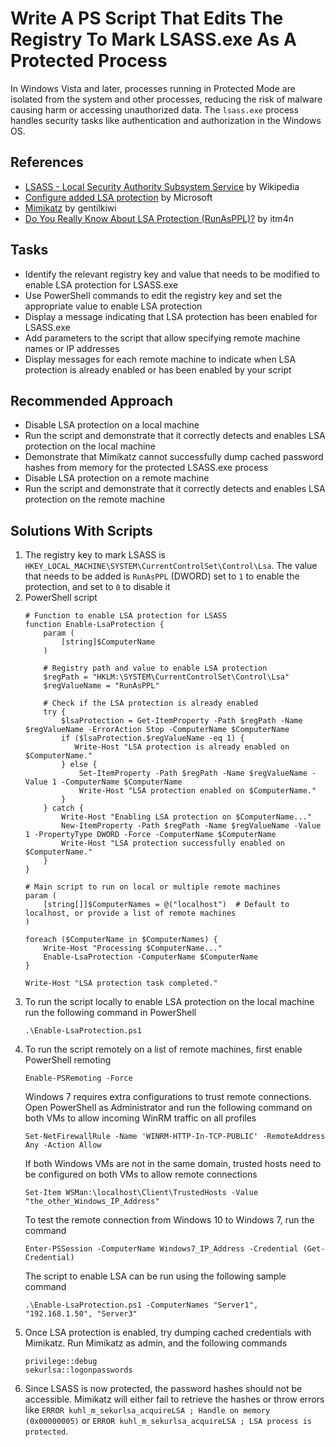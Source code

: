 # Write A PS Script That Edits The Registry To Mark LSASS.exe As A Protected Process
In Windows Vista and later, processes running in Protected Mode are isolated from the system and other processes, reducing the risk of malware causing harm or accessing unauthorized data. The `lsass.exe` process handles security tasks like authentication and authorization in the Windows OS.

## References
- [LSASS - Local Security Authority Subsystem Service](https://en.wikipedia.org/wiki/Local_Security_Authority_Subsystem_Service) by Wikipedia
- [Configure added LSA protection](https://learn.microsoft.com/en-us/windows-server/security/credentials-protection-and-management/configuring-additional-lsa-protection) by Microsoft
- [Mimikatz](https://github.com/gentilkiwi/mimikatz) by gentilkiwi
- [Do You Really Know About LSA Protection (RunAsPPL)?](https://itm4n.github.io/lsass-runasppl/) by itm4n


## Tasks
- Identify the relevant registry key and value that needs to be modified to enable LSA protection for LSASS.exe
- Use PowerShell commands to edit the registry key and set the appropriate value to enable LSA protection
- Display a message indicating that LSA protection has been enabled for LSASS.exe
- Add parameters to the script that allow specifying remote machine names or IP addresses
- Display messages for each remote machine to indicate when LSA protection is already enabled or has been enabled by your script


## Recommended Approach
- Disable LSA protection on a local machine
- Run the script and demonstrate that it correctly detects and enables LSA protection on the local machine
- Demonstrate that Mimikatz cannot successfully dump cached password hashes from memory for the protected LSASS.exe process
- Disable LSA protection on a remote machine
- Run the script and demonstrate that it correctly detects and enables LSA protection on the remote machine


## Solutions With Scripts
1. The registry key to mark LSASS is `HKEY_LOCAL_MACHINE\SYSTEM\CurrentControlSet\Control\Lsa`. The value that needs to be added is `RunAsPPL` (DWORD) set to `1` to enable the protection, and set to `0` to disable it
2. PowerShell script
   ```
   # Function to enable LSA protection for LSASS
   function Enable-LsaProtection {
       param (
           [string]$ComputerName
       )
    
       # Registry path and value to enable LSA protection
       $regPath = "HKLM:\SYSTEM\CurrentControlSet\Control\Lsa"
       $regValueName = "RunAsPPL"
        
       # Check if the LSA protection is already enabled
       try {
           $lsaProtection = Get-ItemProperty -Path $regPath -Name $regValueName -ErrorAction Stop -ComputerName $ComputerName
           if ($lsaProtection.$regValueName -eq 1) {
              Write-Host "LSA protection is already enabled on $ComputerName."
           } else {
               Set-ItemProperty -Path $regPath -Name $regValueName -Value 1 -ComputerName $ComputerName
               Write-Host "LSA protection enabled on $ComputerName."
           }
       } catch {
           Write-Host "Enabling LSA protection on $ComputerName..."
           New-ItemProperty -Path $regPath -Name $regValueName -Value 1 -PropertyType DWORD -Force -ComputerName $ComputerName
           Write-Host "LSA protection successfully enabled on $ComputerName."
       }
   }
   
   # Main script to run on local or multiple remote machines
   param (
       [string[]]$ComputerNames = @("localhost")  # Default to localhost, or provide a list of remote machines
   )
   
   foreach ($ComputerName in $ComputerNames) {
       Write-Host "Processing $ComputerName..."
       Enable-LsaProtection -ComputerName $ComputerName
   }
   
   Write-Host "LSA protection task completed."
   ```
3. To run the script locally to enable LSA protection on the local machine run the following command in PowerShell
   ```
   .\Enable-LsaProtection.ps1
   ```
4. To run the script remotely on a list of remote machines, first enable PowerShell remoting
   ```
   Enable-PSRemoting -Force
   ```
   Windows 7 requires extra configurations to trust remote connections. Open PowerShell as Administrator and run the following command on both VMs to allow incoming WinRM traffic on all profiles
   ```
   Set-NetFirewallRule -Name 'WINRM-HTTP-In-TCP-PUBLIC' -RemoteAddress Any -Action Allow
   ```
   If both Windows VMs are not in the same domain, trusted hosts need to be configured on both VMs to allow remote connections
   ```
   Set-Item WSMan:\localhost\Client\TrustedHosts -Value "the_other_Windows_IP_Address"
   ```
   To test the remote connection from Windows 10 to Windows 7, run the command
   ```
   Enter-PSSession -ComputerName Windows7_IP_Address -Credential (Get-Credential)
   ```
   The script to enable LSA can be run using the following sample command
   ```
   .\Enable-LsaProtection.ps1 -ComputerNames "Server1", "192.168.1.50", "Server3"
   ```
5. Once LSA protection is enabled, try dumping cached credentials with Mimikatz. Run Mimikatz as admin, and the following commands
   ```
   privilege::debug
   sekurlsa::logonpasswords
   ```
6. Since LSASS is now protected, the password hashes should not be accessible. Mimikatz will either fail to retrieve the hashes or throw errors like `ERROR kuhl_m_sekurlsa_acquireLSA ; Handle on memory (0x00000005)` or `ERROR kuhl_m_sekurlsa_acquireLSA ; LSA process is protected`.

